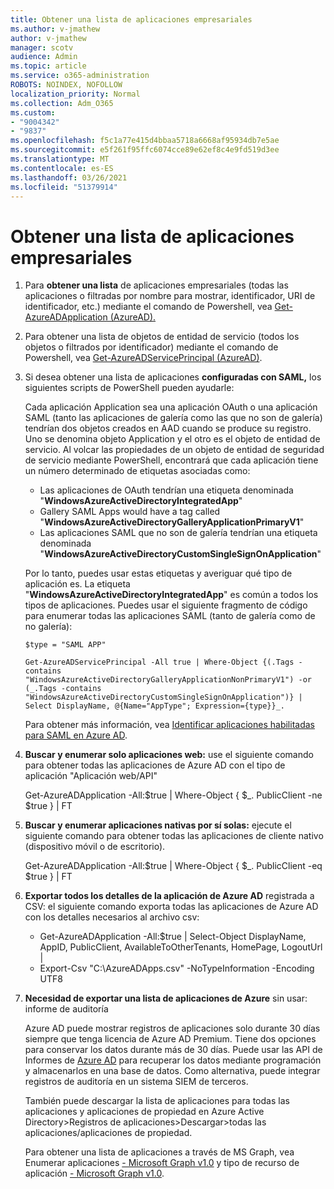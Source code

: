 ```yaml
---
title: Obtener una lista de aplicaciones empresariales
ms.author: v-jmathew
author: v-jmathew
manager: scotv
audience: Admin
ms.topic: article
ms.service: o365-administration
ROBOTS: NOINDEX, NOFOLLOW
localization_priority: Normal
ms.collection: Adm_O365
ms.custom:
- "9004342"
- "9837"
ms.openlocfilehash: f5c1a77e415d4bbaa5718a6668af95934db7e5ae
ms.sourcegitcommit: e5f261f95ffc6074cce89e62ef8c4e9fd519d3ee
ms.translationtype: MT
ms.contentlocale: es-ES
ms.lasthandoff: 03/26/2021
ms.locfileid: "51379914"
---
```

# <a name="get-a-list-of-enterprise-applications"></a>Obtener una lista de aplicaciones empresariales

1. Para **obtener una lista** de aplicaciones empresariales (todas las aplicaciones o filtradas por nombre para mostrar, identificador, URI de identificador, etc.) mediante el comando de Powershell, vea [Get-AzureADApplication (AzureAD).](https://docs.microsoft.com/powershell/module/azuread/get-azureadapplication)
2. Para obtener una lista de objetos de entidad de servicio (todos los objetos o filtrados por identificador) mediante el comando de Powershell, vea [Get-AzureADServicePrincipal (AzureAD)](https://docs.microsoft.com/powershell/module/azuread/get-azureadserviceprincipal).
3. Si desea obtener una lista de aplicaciones **configuradas con SAML,** los siguientes scripts de PowerShell pueden ayudarle:

    Cada aplicación Application sea una aplicación OAuth o una aplicación SAML (tanto las aplicaciones de galería como las que no son de galería) tendrían dos objetos creados en AAD cuando se produce su registro. Uno se denomina objeto Application y el otro es el objeto de entidad de servicio. Al volcar las propiedades de un objeto de entidad de seguridad de servicio mediante PowerShell, encontrará que cada aplicación tiene un número determinado de etiquetas asociadas como:

    - Las aplicaciones de OAuth tendrían una etiqueta denominada "**WindowsAzureActiveDirectoryIntegratedApp**"
    - Gallery SAML Apps would have a tag called "**WindowsAzureActiveDirectoryGalleryApplicationPrimaryV1**"
    - Las aplicaciones SAML que no son de galería tendrían una etiqueta denominada "**WindowsAzureActiveDirectoryCustomSingleSignOnApplication**"

    Por lo tanto, puedes usar estas etiquetas y averiguar qué tipo de aplicación es. La etiqueta "**WindowsAzureActiveDirectoryIntegratedApp**" es común a todos los tipos de aplicaciones. Puedes usar el siguiente fragmento de código para enumerar todas las aplicaciones SAML (tanto de galería como de no galería):

    `$type = "SAML APP"`

    `Get-AzureADServicePrincipal -All true | Where-Object {(.Tags -contains "WindowsAzureActiveDirectoryGalleryApplicationNonPrimaryV1") -or (_.Tags -contains "WindowsAzureActiveDirectoryCustomSingleSignOnApplication")} | Select DisplayName, @{Name="AppType"; Expression={type}}_.`

    Para obtener más información, vea [Identificar aplicaciones habilitadas para SAML en Azure AD](https://docs.microsoft.com/answers/questions/24259/identify-saml-enabled-apps-in-azure-ad.html).

4. **Buscar y enumerar solo aplicaciones web:** use el siguiente comando para obtener todas las aplicaciones de Azure AD con el tipo de aplicación "Aplicación web/API"

    Get-AzureADApplication -All:$true | Where-Object { $_. PublicClient -ne $true } | FT
5. **Buscar y enumerar aplicaciones nativas por sí solas:** ejecute el siguiente comando para obtener todas las aplicaciones de cliente nativo (dispositivo móvil o de escritorio).

    Get-AzureADApplication -All:$true | Where-Object { $_. PublicClient -eq $true } | FT
6. **Exportar todos los detalles de la aplicación de Azure AD** registrada a CSV: el siguiente comando exporta todas las aplicaciones de Azure AD con los detalles necesarios al archivo csv:

    - Get-AzureADApplication -All:$true | Select-Object DisplayName, AppID, PublicClient, AvailableToOtherTenants, HomePage, LogoutUrl |
    - Export-Csv "C:\AzureADApps.csv" -NoTypeInformation -Encoding UTF8

7. **Necesidad de exportar una lista de aplicaciones de Azure** sin usar: informe de auditoría

    Azure AD puede mostrar registros de aplicaciones solo durante 30 días siempre que tenga licencia de Azure AD Premium.
    Tiene dos opciones para conservar los datos durante más de 30 días. Puede usar las API de Informes de [Azure AD](https://docs.microsoft.com/azure/active-directory/reports-monitoring/concept-reporting-api) para recuperar los datos mediante programación y almacenarlos en una base de datos. Como alternativa, puede integrar registros de auditoría en un sistema SIEM de terceros.

    También puede descargar la lista de aplicaciones para todas las aplicaciones y aplicaciones de propiedad en Azure Active Directory>Registros de aplicaciones>Descargar>todas las aplicaciones/aplicaciones de propiedad.

    Para obtener una lista de aplicaciones a través de MS Graph, vea Enumerar aplicaciones [- Microsoft Graph v1.0](https://docs.microsoft.com/graph/api/application-list) y tipo de recurso de aplicación [- Microsoft Graph v1.0](https://docs.microsoft.com/graph/api/resources/application).
